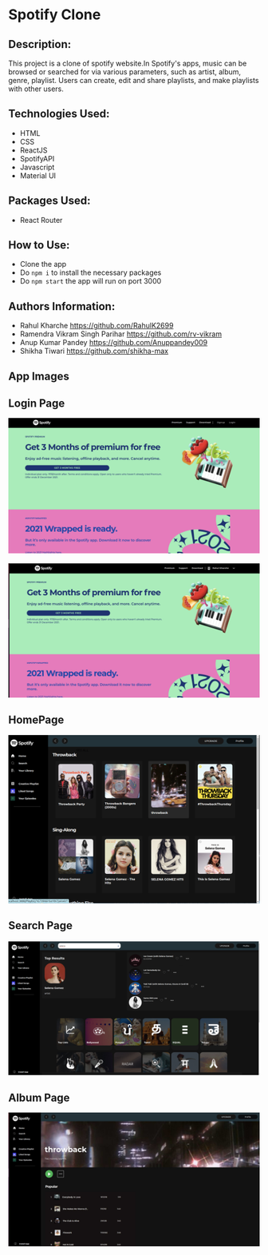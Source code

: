 # Spotify Clone

## Description:

This project is a clone of spotify website.In Spotify's apps, music can be browsed or searched for via various parameters, such as artist, album, genre, playlist. Users can create, edit and share playlists, and make playlists with other users.
## Technologies Used:

- HTML
- CSS
- ReactJS
- SpotifyAPI
- Javascript
- Material UI

## Packages Used:

- React Router

## How to Use:

- Clone the app
- Do `npm i` to install the necessary packages
- Do `npm start` the app will run on port 3000

## Authors Information:

- Rahul Kharche https://github.com/RahulK2699
- Ramendra Vikram Singh Parihar https://github.com/rv-vikram
- Anup Kumar Pandey https://github.com/Anuppandey009
- Shikha Tiwari https://github.com/shikha-max


## App Images



## Login Page
![image info](./app_images/spotifyLogin.png)
<br><br>
![image info](./app_images/spotifyafterLogin.png)
## HomePage
![image info](./app_images/spotifyhomepage.png)
## Search Page
![image info](./app_images/search.png)
## Album Page
![image info](./app_images/album.jpg)
